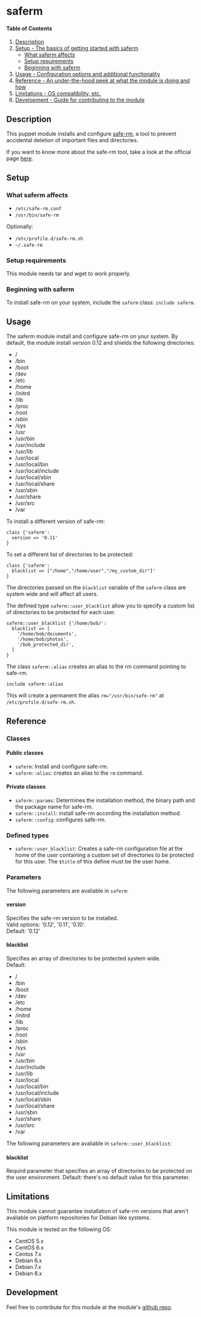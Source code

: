 # saferm

#### Table of Contents

1. [Description](#description)
1. [Setup - The basics of getting started with saferm](#setup)
    * [What saferm affects](#what-saferm-affects)
    * [Setup requirements](#setup-requirements)
    * [Beginning with saferm](#beginning-with-saferm)
1. [Usage - Configuration options and additional functionality](#usage)
1. [Reference - An under-the-hood peek at what the module is doing and how](#reference)
1. [Limitations - OS compatibility, etc.](#limitations)
1. [Development - Guide for contributing to the module](#development)

## Description

This puppet module installs and configure [safe-rm](https://launchpad.net/safe-rm), a tool to prevent accidental deletion of important files and directories.

If you want to know more about the safe-rm tool, take a look at the official page [here](https://launchpad.net/safe-rm).

## Setup

### What saferm affects

- ```/etc/safe-rm.conf```
- ```/usr/bin/safe-rm```  

Optionally:
- ```/etc/profile.d/safe-rm.sh```
- ```~/.safe-rm```

### Setup requirements
This module needs tar and wget to work properly.

### Beginning with saferm

To install safe-rm on your system, include the ```saferm``` class: ```include saferm```.

## Usage

The saferm module install and configure safe-rm on your system. By default, the module install version 0.12 and shields the following directories:  
- /
- /bin
- /boot
- /dev
- /etc
- /home
- /initrd
- /lib
- /proc
- /root
- /sbin
- /sys
- /usr
- /usr/bin
- /usr/include
- /usr/lib
- /usr/local
- /usr/local/bin
- /usr/local/include
- /usr/local/sbin
- /usr/local/share
- /usr/sbin
- /usr/share
- /usr/src
- /var  

To install a different version of safe-rm:  
~~~
class {'saferm':
  version => '0.11'
}
~~~

To set a different list of directories to be protected:  
~~~
class {'saferm':
  blacklist => ["/home","/home/user","/my_custom_dir"]'
}
~~~
The directories passed on the ```blacklist``` variable of the ```saferm``` class are system wide and will affect all users.

The defined type ```saferm::user_blacklist``` allow you to specify a custom list of directories to be protected for each user.  
~~~
saferm::user_blacklist {'/home/bob/':
  blacklist => [
    '/home/bob/documents',
    '/home/bob/photos',
    '/bob_protected_dir',
  ]
}
~~~

The class ```saferm::alias``` creates an alias to the rm command pointing to safe-rm.
~~~
include saferm::alias
~~~
This will create a permanent the alias ```rm="/usr/bin/safe-rm"``` at ```/etc/profile.d/safe-rm.sh```.

## Reference

### Classes

#### Public classes
* `saferm`: Install and configure safe-rm.
* `saferm::alias`: creates an alias to the `rm` command.

#### Private classes
* `saferm::params`: Determines the installation method, the binary path and the package name for safe-rm.
* `saferm::install`: install safe-rm according the installation method.
* `saferm::config`: configures safe-rm.

### Defined types
* `saferm::user_blacklist`: Creates a safe-rm configuration file at the home of the user containing a custom set of directories to be protected for this user. The `$title` of this define must be the user home.

### Parameters
The following parameters are avaliable in `saferm`:

#### version
Specifies the safe-rm version to be installed.  
Valid options: '0.12', '0.11', '0.10'.  
Default: '0.12'  

#### blacklist
Specifies an array of directories to be protected system wide.  
Default:  
- /
- /bin
- /boot
- /dev
- /etc
- /home
- /initrd
- /lib
- /proc
- /root
- /sbin
- /sys
- /usr
- /usr/bin
- /usr/include
- /usr/lib
- /usr/local
- /usr/local/bin
- /usr/local/include
- /usr/local/sbin
- /usr/local/share
- /usr/sbin
- /usr/share
- /usr/src
- /var

The following parameters are avaliable in `saferm::user_blacklist`:

#### blacklist
Requird parameter that specifies an array of directories to be protected on the user environment.
Default: there's no default value for this parameter.

## Limitations

This module cannot guarantee installation of safe-rm versions that aren't avaliable on platform repositories for Debian like systems.

This module is tested on the following OS:
- CentOS 5.x
- CentOS 6.x
- Centos 7.x
- Debian 6.x
- Debian 7.x
- Debian 8.x

## Development

Feel free to contribute for this module at the module's [github repo](https://github.com/gohoyer/saferm).
